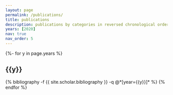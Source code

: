 ```yaml
---
layout: page
permalink: /publications/
title: publications
description: publications by categories in reversed chronological order. generated by jekyll-scholar.
years: [2020]
nav: true
nav_order: 5
---
```

<!-- _pages/publications.md -->
<div class="publications">

{%- for y in page.years %}
  <h2 class="year">{{y}}</h2>
  {% bibliography -f {{ site.scholar.bibliography }} -q @*[year={{y}}]* %}
{% endfor %}

</div>